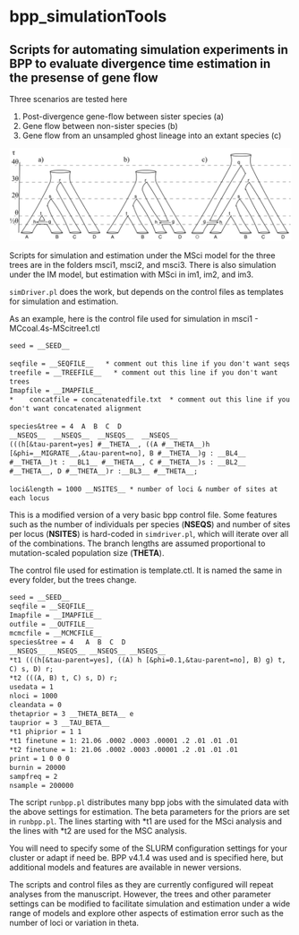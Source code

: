 # bpp_simulationTools
## Scripts for automating simulation experiments in BPP to evaluate divergence time estimation in the presense of gene flow
Three scenarios are tested here
1. Post-divergence gene-flow between sister species (a)
2. Gene flow between non-sister species (b)
3. Gene flow from an unsampled ghost lineage into an extant species (c)
  
![Networks Used for Simulations](./images/Fig1.png)

Scripts for simulation and estimation under the MSci model for the three trees are in the folders msci1, msci2, and msci3. There is also simulation under the IM model, but estimation with MSci in im1, im2, and im3.

```simDriver.pl``` does the work, but depends on the control files as templates for simulation and estimation.

As an example, here is the control file used for simulation in msci1 - MCcoal.4s-MScitree1.ctl

	seed = __SEED__

	seqfile = __SEQFILE__   * comment out this line if you don't want seqs
	treefile = __TREEFILE__   * comment out this line if you don't want trees
	Imapfile = __IMAPFILE__
	*    concatfile = concatenatedfile.txt  * comment out this line if you don't want concatenated alignment

	species&tree = 4  A  B  C  D
	__NSEQS__  __NSEQS__  __NSEQS__  __NSEQS__ 
	(((h[&tau-parent=yes] #__THETA__, ((A #__THETA__)h [&phi=__MIGRATE__,&tau-parent=no], B #__THETA__)g : __BL4__ #__THETA__)t : __BL1__ #__THETA__, C #__THETA__)s : __BL2__ #__THETA__, D #__THETA__)r :__BL3__ #__THETA__;

	loci&length = 1000 __NSITES__ * number of loci & number of sites at each locus

This is a modified version of a very basic bpp control file. Some features such as the number of individuals per species (__NSEQS__) and number of sites per locus (__NSITES__) is hard-coded in ```simdriver.pl```, which will iterate over all of the combinations. The branch lengths are assumed proportional to mutation-scaled population size (__THETA__).


The control file used for estimation is template.ctl. It is named the same in every folder, but the trees change.

	seed = __SEED__    
	seqfile = __SEQFILE__
	Imapfile = __IMAPFILE__
	outfile = __OUTFILE__
	mcmcfile = __MCMCFILE__
	species&tree = 4   A  B  C  D
	__NSEQS__ __NSEQS__ __NSEQS__ __NSEQS__
	*t1 (((h[&tau-parent=yes], ((A) h [&phi=0.1,&tau-parent=no], B) g) t, C) s, D) r;
	*t2 (((A, B) t, C) s, D) r;
	usedata = 1
	nloci = 1000
	cleandata = 0
	thetaprior = 3 __THETA_BETA__ e
	tauprior = 3 __TAU_BETA__
	*t1 phiprior = 1 1
	*t1 finetune = 1: 21.06 .0002 .0003 .00001 .2 .01 .01 .01
	*t2 finetune = 1: 21.06 .0002 .0003 .00001 .2 .01 .01 .01
	print = 1 0 0 0
	burnin = 20000
	sampfreq = 2
	nsample = 200000
	
The script ```runbpp.pl``` distributes many bpp jobs with the simulated data with the above settings for estimation. The beta parameters for the priors are set in ```runbpp.pl```. The lines starting with *t1 are used for the MSci analysis and the lines with *t2 are used for the MSC analysis.

You will need to specify some of the SLURM configuration settings for your cluster or adapt if need be. BPP v4.1.4 was used and is specified here, but additional models and features are available in newer versions.


The scripts and control files as they are currently configured will repeat analyses from the manuscript. However, the trees and other parameter settings can be modified to facilitate simulation and estimation under a wide range of models and explore other aspects of estimation error such as the number of loci or variation in theta. 